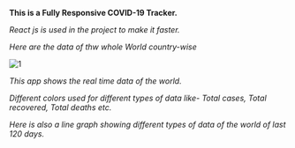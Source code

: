**This is a Fully Responsive COVID-19 Tracker.**

*React js is used in the project to make it faster.*


*Here are the data of thw whole World country-wise*

![1](https://user-images.githubusercontent.com/64027837/99032475-7107ec00-252e-11eb-9566-70221cabc48e.png)


*This app shows the real time data of the world.*



*Different colors used for different types of data like- Total cases, Total recovered, Total deaths etc.*



*Here is also a line graph showing different types of data of the world of last 120 days.*
